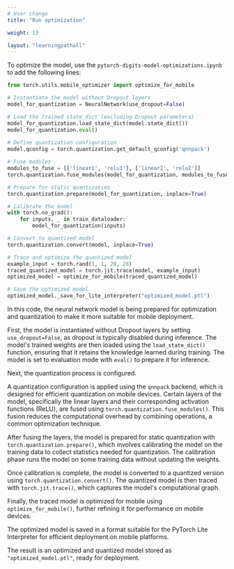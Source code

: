```yaml
---
# User change
title: "Run optimization"

weight: 13

layout: "learningpathall"
---
```


To optimize the model, use the `pytorch-digits-model-optimizations.ipynb` to add the following lines:

```python
from torch.utils.mobile_optimizer import optimize_for_mobile

# Instantiate the model without Dropout layers
model_for_quantization = NeuralNetwork(use_dropout=False)

# Load the trained state_dict (excluding Dropout parameters)
model_for_quantization.load_state_dict(model.state_dict())
model_for_quantization.eval()
    
# Define quantization configuration
model.qconfig = torch.quantization.get_default_qconfig('qnnpack')

# Fuse modules
modules_to_fuse = [['linear1', 'relu1'], ['linear2', 'relu2']]
torch.quantization.fuse_modules(model_for_quantization, modules_to_fuse, inplace=True)

# Prepare for static quantization
torch.quantization.prepare(model_for_quantization, inplace=True)

# Calibrate the model 
with torch.no_grad():
    for inputs, _ in train_dataloader:
        model_for_quantization(inputs)

# Convert to quantized model
torch.quantization.convert(model, inplace=True)

# Trace and optimize the quantized model
example_input = torch.rand(1, 1, 28, 28)
traced_quantized_model = torch.jit.trace(model, example_input)
optimized_model = optimize_for_mobile(traced_quantized_model)

# Save the optimized model
optimized_model._save_for_lite_interpreter("optimized_model.ptl")
```

In this code, the neural network model is being prepared for optimization and quantization to make it more suitable for mobile deployment. 

First, the model is instantiated without Dropout layers by setting `use_dropout=False`, as dropout is typically disabled during inference. The model's trained weights are then loaded using the `load_state_dict()` function, ensuring that it retains the knowledge learned during training. The model is set to evaluation mode with `eval()` to prepare it for inference.

Next, the quantization process is configured. 

A quantization configuration is applied using the `qnnpack` backend, which is designed for efficient quantization on mobile devices. Certain layers of the model, specifically the linear layers and their corresponding activation functions (ReLU), are fused using `torch.quantization.fuse_modules()`. This fusion reduces the computational overhead by combining operations, a common optimization technique.

After fusing the layers, the model is prepared for static quantization with `torch.quantization.prepare()`, which involves calibrating the model on the training data to collect statistics needed for quantization. The calibration phase runs the model on some training data without updating the weights.

Once calibration is complete, the model is converted to a quantized version using `torch.quantization.convert()`. The quantized model is then traced with `torch.jit.trace()`, which captures the model's computational graph. 

Finally, the traced model is optimized for mobile using `optimize_for_mobile()`, further refining it for performance on mobile devices. 

The optimized model is saved in a format suitable for the PyTorch Lite Interpreter for efficient deployment on mobile platforms. 

The result is an optimized and quantized model stored as `"optimized_model.ptl"`, ready for deployment.
